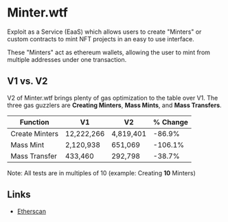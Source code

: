 # Minter.wtf

Exploit as a Service (EaaS) which allows users to create "Minters" or custom contracts to mint NFT projects in an easy to use interface.

These "Minters" act as ethereum wallets, allowing the user to mint from multiple addresses under one transaction.
## V1 vs. V2

V2 of Minter.wtf brings plenty of gas optimization to the table over V1. The three gas guzzlers are **Creating Minters**, **Mass Mints**, and **Mass Transfers**.


| Function             | V1                                                                | V2                                                                | % Change                                                                |
| ----------------- | ------------------------------------------------------------------ | ------------------------------------------------------------------ | ------------------------------------------------------------------ |
| Create Minters | 12,222,266 | 4,819,401 | -86.9% |
| Mass Mint | 2,120,938 | 651,069 | -106.1% |
| Mass Transfer | 433,460 | 292,798 | -38.7% |

Note: All tests are in multiples of 10 (example: Creating **10** Minters)

## Links

 - [Etherscan](https://etherscan.io/address/0x5695201ae931b0f667dc24397015f10bba76fd5e)